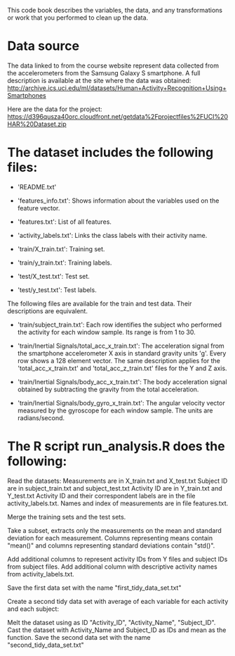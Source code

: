 This code book describes the variables, the data, and any transformations or work that you performed to clean up the data.

Data source
===========
The data linked to from the course website represent data collected from the accelerometers from the Samsung Galaxy S smartphone.
A full description is available at the site where the data was obtained:
http://archive.ics.uci.edu/ml/datasets/Human+Activity+Recognition+Using+Smartphones

Here are the data for the project:
https://d396qusza40orc.cloudfront.net/getdata%2Fprojectfiles%2FUCI%20HAR%20Dataset.zip

The dataset includes the following files:
=========================================

- 'README.txt'

- 'features_info.txt': Shows information about the variables used on the feature vector.

- 'features.txt': List of all features.

- 'activity_labels.txt': Links the class labels with their activity name.

- 'train/X_train.txt': Training set.

- 'train/y_train.txt': Training labels.

- 'test/X_test.txt': Test set.

- 'test/y_test.txt': Test labels.

The following files are available for the train and test data. Their descriptions are equivalent. 

- 'train/subject_train.txt': Each row identifies the subject who performed the activity for each window sample. Its range is from 1 to 30. 

- 'train/Inertial Signals/total_acc_x_train.txt': The acceleration signal from the smartphone accelerometer X axis in standard gravity units 'g'. Every row shows a 128 element vector. The same description applies for the 'total_acc_x_train.txt' and 'total_acc_z_train.txt' files for the Y and Z axis. 

- 'train/Inertial Signals/body_acc_x_train.txt': The body acceleration signal obtained by subtracting the gravity from the total acceleration. 

- 'train/Inertial Signals/body_gyro_x_train.txt': The angular velocity vector measured by the gyroscope for each window sample. The units are radians/second. 


The R script run_analysis.R does the following: 
================================================
Read the datasets:
Measurements are in X_train.txt and X_test.txt
Subject ID are in subject_train.txt and subject_test.txt
Activity ID are in Y_train.txt and Y_test.txt
Activity ID and their correspondent labels are in the file activity_labels.txt.
Names and index of measurements are in file features.txt.

Merge the training sets and the test sets.

Take a subset, extracts only the measurements on the mean and standard deviation for each measurement. 
Columns representing means contain "mean()" and columns representing standard deviations contain "std()".

Add additional columns to represent activity IDs from Y files and subject IDs from subject files.
Add additional column with descriptive activity names from activity_labels.txt.

Save the first data set with the name "first_tidy_data_set.txt"


Create a second tidy data set with average of each variable for each activity and each subject:

Melt the dataset using as ID "Activity_ID", "Activity_Name", "Subject_ID".
Cast the dataset with Activity_Name and Subject_ID as IDs and mean as the function.
Save the second data set with the name "second_tidy_data_set.txt"

